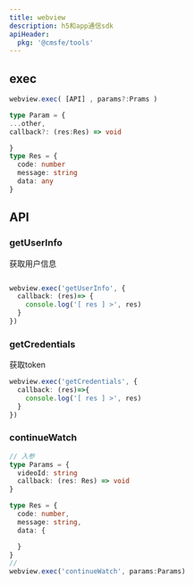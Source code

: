 ```yaml
---
title: webview
description: h5和app通信sdk
apiHeader:
  pkg: '@cmsfe/tools'
---
```



## exec

```ts
webview.exec( [API] , params?:Prams )

```

```ts
type Param = {
...other,
callback?: (res:Res) => void

}
type Res = {
  code: number
  message: string
  data: any
}
```

## API





### getUserInfo

获取用户信息

```ts

webview.exec('getUserInfo', {
  callback: (res)=> {
    console.log('[ res ] >', res)
  }
})

```

### getCredentials 

获取token

```ts
webview.exec('getCredentials', {
  callback: (res)=>{
    console.log('[ res ] >', res)
  }
})

```

### continueWatch

```ts
// 入参
type Params = {
  videoId: string
  callback: (res: Res) => void
}

type Res = {
  code: number,
  message: string,
  data: {

  }
}
// 
webview.exec('continueWatch', params:Params)

```



